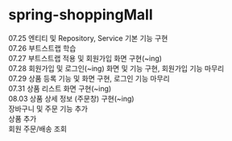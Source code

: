 # spring-shoppingMall
07.25 엔티티 및 Repository, Service 기본 기능 구현  
07.26 부트스트랩 학습  
07.27 부트스트랩 적용 및 회원가입 화면 구현(~ing)  
07.28 회원가입 및 로그인(~ing) 화면 및 기능 구현, 회원가입 기능 마무리  
07.29 상품 등록 기능 및 화면 구현, 로그인 기능 마무리  
07.31 상품 리스트 화면 구현(~ing)  
08.03 상품 상세 정보 (주문창) 구현(~ing)  
장바구니 및 주문 기능 추가  
상품 추가  
회원 주문/배송 조회  
